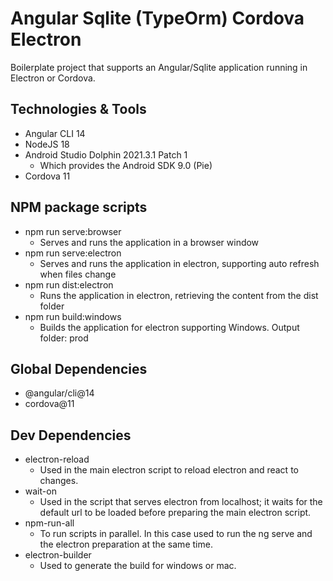 # Angular Sqlite (TypeOrm) Cordova Electron

Boilerplate project that supports an Angular/Sqlite application running in Electron or Cordova.

## Technologies & Tools
- Angular CLI 14
- NodeJS 18
- Android Studio Dolphin 2021.3.1 Patch 1
  - Which provides the Android SDK 9.0 (Pie)
- Cordova 11

## NPM package scripts
- npm run serve:browser
  - Serves and runs the application in a browser window
- npm run serve:electron
  - Serves and runs the application in electron, supporting auto refresh when files change
- npm run dist:electron
  - Runs the application in electron, retrieving the content from the dist folder
- npm run build:windows
  - Builds the application for electron supporting Windows. Output folder: prod

## Global Dependencies
- @angular/cli@14
- cordova@11

## Dev Dependencies
- electron-reload
  - Used in the main electron script to reload electron and react to changes.
- wait-on
  - Used in the script that serves electron from localhost; it waits for the default url to be loaded before preparing the main electron script.
- npm-run-all
  - To run scripts in parallel. In this case used to run the ng serve and the electron preparation at the same time.
- electron-builder
  - Used to generate the build for windows or mac.